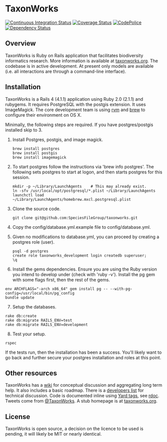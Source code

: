 TaxonWorks
==========

[![Continuous Integration Status][1]][2]
[![Coverage Status][3]][4]
[![CodePolice][5]][6]
[![Dependency Status][7]][8]

Overview
--------

TaxonWorks is Ruby on Rails application that facilitates biodiversity informatics research.  More information is available at [taxonworks.org][13].  The codebase is in active development.  At present only models are available (i.e. all interactions are through a command-line interface).

Installation
------------

TaxonWorks is a Rails 4 (4.1.1) application using Ruby 2.0 (2.1.1) and rubygems.  It requires PostgreSQL with the postgis extension.  It uses ImageMagick.  The core development team is using [rvm][16] and [brew][9] to configure their environment on OS X.  

Minimally, the following steps are required.  If you have postgres/postgis installed skip to 3. 

1. Install Postgres, postgis, and image magick.
  
   ``` 
   brew install postgres
   brew install postgis 
   brew install imagemagick
   ```

2. To start postgres follow the instructions via 'brew info postgres'. The following sets postgres to start at logon, and then starts postgres for this session.

   ```  
   mkdir -p ~/Library/LaunchAgents    # This may already exist.   
   ln -sfv /usr/local/opt/postgresql/*.plist ~/Library/LaunchAgents
   launchctl load ~/Library/LaunchAgents/homebrew.mxcl.postgresql.plist
   ```
 
3. Clone the source code.

   ```
   git clone git@github.com:SpeciesFileGroup/taxonworks.git
   ```

4. Copy the config/database.yml.example file to config/database.yml.  

5. Given no modifications to database.yml, you can proceed by creating a postgres role (user).

   ```
   psql -d postgres
   create role taxonworks_development login createdb superuser; 
   \q
   ```

6. Install the gems dependencies. Ensure you are using the Ruby version you intend to develop under (check with 'ruby -v'). Install the pg gem with some flags first, then the rest of the gems.

  ```
  env ARCHFLAGS="-arch x86_64" gem install pg -- --with-pg-config=/usr/local/bin/pg_config
  bundle update
  ```

7. Setup the databases.
 
  ``` 
  rake db:create
  rake db:migrate RAILS_ENV=test
  rake db:migrate RAILS_ENV=development
  ```

8. Test your setup.

  ```
  rspec
  ```

If the tests run, then the installation has been a success.  You'll likely want to go back and further secure your postgres installation and roles at this point.

Other resources
---------------

TaxonWorks has a [wiki][11] for conceptual discussion and aggregating long term help. It also includes a basic roadmap. There is a [developers list][14] for technical discussion. Code is documented inline using [Yard tags][12], see [rdoc][10].  Tweets come from [@TaxonWorks][15].  A stub homepage is at [taxonworks.org][13].

License
-------

TaxonWorks is open source, a decision on the licence to be used is pending, it will likely be MIT or nearly identical. 

 
[1]: https://secure.travis-ci.org/SpeciesFileGroup/taxonworks.png?branch=master
[2]: http://travis-ci.org/SpeciesFileGroup/taxonworks?branch=master
[3]: https://coveralls.io/repos/SpeciesFileGroup/taxonworks/badge.png?branch=master
[4]: https://coveralls.io/r/SpeciesFileGroup/taxonworks?branch=master
[5]: https://codeclimate.com/github/SpeciesFileGroup/taxonworks.png?branch=master
[6]: https://codeclimate.com/github/SpeciesFileGroup/taxonworks?branch=master
[7]: https://gemnasium.com/SpeciesFileGroup/taxonworks.png?branch=master
[8]: https://gemnasium.com/SpeciesFileGroup/taxonworks?branch=master
[9]: http://brew.sh/
[10]: http://rubydoc.info/github/SpeciesFileGroup/taxonworks/frames
[11]: http://wiki.taxonworks.org/
[12]: http://rdoc.info/gems/yard/file/docs/Tags.md
[13]: http://taxonworks.org
[14]: https://groups.google.com/forum/?hl=en#!forum/taxonworks-developers
[15]: https://twitter.com/taxonworks
[16]: http://rvm.io
